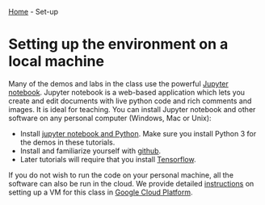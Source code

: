 [Home](../sequence.md) - Set-up 

# Setting up the environment on a local machine

Many of the demos and labs in the class use the powerful
[Jupyter notebook](http://jupyter.org/).  Jupyter notebook is a web-based application which lets you create
and edit documents with live python code and rich comments and images.  It is ideal for 
teaching.  You can install Jupyter notebook and other software
on any personal computer (Windows, Mac or Unix):
* Install [jupyter notebook and Python](http://jupyter-notebook-beginner-guide.readthedocs.io/en/latest/index.html).
  Make sure you install Python 3 for the demos in these tutorials.
* Install and familiarize yourself with [github](https://guides.github.com/).
* Later tutorials will require that you install [Tensorflow](https://www.tensorflow.org/install/).

If you do not wish to run the code on your personal machine, all the software can
also be run in the cloud.  We provide detailed 
[instructions](./GCP/readme.md) on setting up a VM for this class in 
[Google Cloud Platform](https://cloud.google.com).

